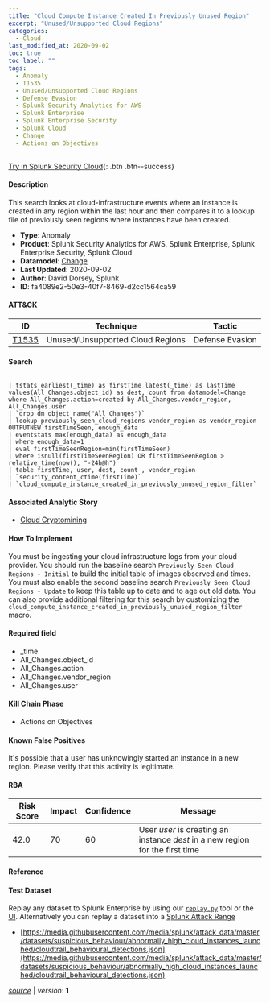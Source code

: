 ```yaml
---
title: "Cloud Compute Instance Created In Previously Unused Region"
excerpt: "Unused/Unsupported Cloud Regions"
categories:
  - Cloud
last_modified_at: 2020-09-02
toc: true
toc_label: ""
tags:
  - Anomaly
  - T1535
  - Unused/Unsupported Cloud Regions
  - Defense Evasion
  - Splunk Security Analytics for AWS
  - Splunk Enterprise
  - Splunk Enterprise Security
  - Splunk Cloud
  - Change
  - Actions on Objectives
---
```




[Try in Splunk Security Cloud](https://www.splunk.com/en_us/cyber-security.html){: .btn .btn--success}

#### Description

This search looks at cloud-infrastructure events where an instance is created in any region within the last hour and then compares it to a lookup file of previously seen regions where instances have been created.

- **Type**: Anomaly
- **Product**: Splunk Security Analytics for AWS, Splunk Enterprise, Splunk Enterprise Security, Splunk Cloud
- **Datamodel**: [Change](https://docs.splunk.com/Documentation/CIM/latest/User/Change)
- **Last Updated**: 2020-09-02
- **Author**: David Dorsey, Splunk
- **ID**: fa4089e2-50e3-40f7-8469-d2cc1564ca59


#### ATT&CK

| ID          | Technique   | Tactic       |
| ----------- | ----------- |--------------|
| [T1535](https://attack.mitre.org/techniques/T1535/) | Unused/Unsupported Cloud Regions | Defense Evasion |



#### Search

```

| tstats earliest(_time) as firstTime latest(_time) as lastTime values(All_Changes.object_id) as dest, count from datamodel=Change where All_Changes.action=created by All_Changes.vendor_region, All_Changes.user 
| `drop_dm_object_name("All_Changes")` 
| lookup previously_seen_cloud_regions vendor_region as vendor_region OUTPUTNEW firstTimeSeen, enough_data 
| eventstats max(enough_data) as enough_data 
| where enough_data=1 
| eval firstTimeSeenRegion=min(firstTimeSeen) 
| where isnull(firstTimeSeenRegion) OR firstTimeSeenRegion > relative_time(now(), "-24h@h") 
| table firstTime, user, dest, count , vendor_region 
| `security_content_ctime(firstTime)` 
| `cloud_compute_instance_created_in_previously_unused_region_filter`
```

#### Associated Analytic Story
* [Cloud Cryptomining](/stories/cloud_cryptomining)


#### How To Implement
You must be ingesting your cloud infrastructure logs from your cloud provider. You should run the baseline search `Previously Seen Cloud Regions - Initial` to build the initial table of images observed and times. You must also enable the second baseline search `Previously Seen Cloud Regions - Update` to keep this table up to date and to age out old data. You can also provide additional filtering for this search by customizing the `cloud_compute_instance_created_in_previously_unused_region_filter` macro.

#### Required field
* _time
* All_Changes.object_id
* All_Changes.action
* All_Changes.vendor_region
* All_Changes.user


#### Kill Chain Phase
* Actions on Objectives


#### Known False Positives
It&#39;s possible that a user has unknowingly started an instance in a new region. Please verify that this activity is legitimate.



#### RBA

| Risk Score  | Impact      | Confidence   | Message      |
| ----------- | ----------- |--------------|--------------|
| 42.0 | 70 | 60 | User $user$ is creating an instance $dest$ in a new region for the first time |



#### Reference


#### Test Dataset
Replay any dataset to Splunk Enterprise by using our [`replay.py`](https://github.com/splunk/attack_data#using-replaypy) tool or the [UI](https://github.com/splunk/attack_data#using-ui).
Alternatively you can replay a dataset into a [Splunk Attack Range](https://github.com/splunk/attack_range#replay-dumps-into-attack-range-splunk-server)

* [https://media.githubusercontent.com/media/splunk/attack_data/master/datasets/suspicious_behaviour/abnormally_high_cloud_instances_launched/cloudtrail_behavioural_detections.json](https://media.githubusercontent.com/media/splunk/attack_data/master/datasets/suspicious_behaviour/abnormally_high_cloud_instances_launched/cloudtrail_behavioural_detections.json)



[*source*](https://github.com/splunk/security_content/tree/develop/detections/cloud/cloud_compute_instance_created_in_previously_unused_region.yml) \| *version*: **1**